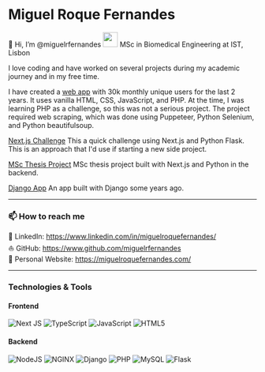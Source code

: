 # Miguel Roque Fernandes

👋 Hi, I’m @miguelrfernandes <a href="https://github.com/miguelrfernandes"><img src="https://media.giphy.com/media/hvRJCLFzcasrR4ia7z/giphy.gif" width="30"></a>
MSc in Biomedical Engineering at IST, Lisbon

I love coding and have worked on several projects during my academic journey and in my free time.

I have created a [web app](https://www.miguelroquefernandes.com/wodl-solver) with 30k monthly unique users for the last 2 years. It uses vanilla HTML, CSS, JavaScript, and PHP. At the time, I was learning PHP as a challenge, so this was not a serious project. The project required web scraping, which was done using Puppeteer, Python Selenium, and Python beautifulsoup.

[Next.js Challenge](https://gitfront.io/r/miguelrfernandes/vGGQvyf3HtTc/nextjs-challenge/)
This a quick challenge using Next.js and Python Flask. This is an approach that I'd use if starting a new side project.

[MSc Thesis Project](https://research.miguelroquefernandes.com/)
MSc thesis project built with Next.js and Python in the backend.

[Django App](https://salarios.miguelroquefernandes.com/)
An app built with Django some years ago.

---

### 📫 How to reach me

💼 LinkedIn: https://www.linkedin.com/in/miguelroquefernandes/
<br/>
⛵️ GitHub: https://www.github.com/miguelrfernandes
<br/>
🚀 Personal Website: https://miguelroquefernandes.com/

---

### Technologies & Tools

#### Frontend
![Next JS](https://img.shields.io/badge/Next-black?style=for-the-badge&logo=next.js&logoColor=white)
![TypeScript](https://img.shields.io/badge/typescript-%23007ACC.svg?style=for-the-badge&logo=typescript&logoColor=white)
![JavaScript](https://img.shields.io/badge/javascript-%23323330.svg?style=for-the-badge&logo=javascript&logoColor=%23F7DF1E)
![HTML5](https://img.shields.io/badge/html5-%23E34F26.svg?style=for-the-badge&logo=html5&logoColor=white)


#### Backend
![NodeJS](https://img.shields.io/badge/node.js-6DA55F?style=for-the-badge&logo=node.js&logoColor=white)
![NGINX](https://img.shields.io/badge/nginx-%23009639.svg?style=for-the-badge&logo=nginx&logoColor=white)
![Django](https://img.shields.io/badge/django-%23092E20.svg?style=for-the-badge&logo=django&logoColor=white)
![PHP](https://img.shields.io/badge/php-%23777BB4.svg?style=for-the-badge&logo=php&logoColor=white)
![MySQL](https://img.shields.io/badge/mysql-%2300f.svg?style=for-the-badge&logo=mysql&logoColor=white)
![Flask](https://img.shields.io/badge/flask-%23000.svg?style=for-the-badge&logo=flask&logoColor=white)


[linkedin]: https://www.linkedin.com/in/miguelroquefernandes/
